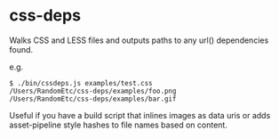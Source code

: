css-deps
========

Walks CSS and LESS files and outputs paths to any url() dependencies found.

e.g.

    $ ./bin/cssdeps.js examples/test.css 
    /Users/RandomEtc/css-deps/examples/foo.png
    /Users/RandomEtc/css-deps/examples/bar.gif

Useful if you have a build script that inlines images as data uris or adds asset-pipeline style 
hashes to file names based on content.
